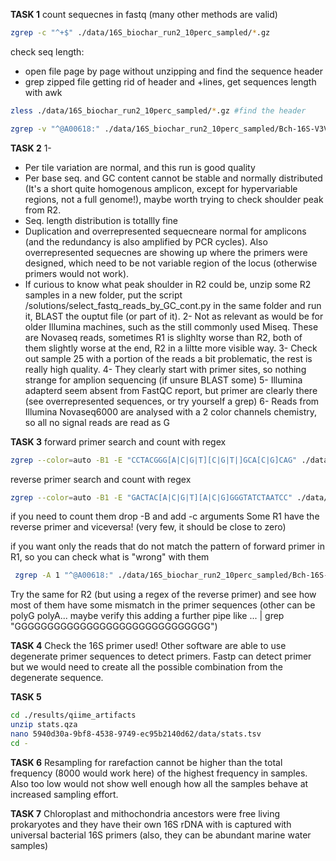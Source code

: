 **TASK 1** 
count sequecnes in fastq (many other methods are valid)
```bash
zgrep -c "^+$" ./data/16S_biochar_run2_10perc_sampled/*.gz
```
check seq length:
- open file page by page without unzipping and find the sequence header
- grep zipped file getting rid of header and +lines, get sequences length with awk
```bash
zless ./data/16S_biochar_run2_10perc_sampled/*.gz #find the header

zgrep -v "^@A00618:" ./data/16S_biochar_run2_10perc_sampled/Bch-16S-V3V4-001-2_S1_L002_R1_001.fastq_10perc.fastq.gz | zgrep -v "^+$" |awk '{print length($1)}'
```

**TASK 2**
1-
- Per tile variation are normal, and this run is good quality
-  Per base seq. and GC content cannot be stable and normally distributed (It's a short quite homogenous amplicon, except for hypervariable regions, not a full genome!), maybe worth trying to check shoulder peak from R2.
- Seq. length distribution is totallly fine
- Duplication and overrepresented sequecneare normal for amplicons (and the redundancy is also amplified by PCR cycles). Also overrepresented sequecnes are showing up where the primers were designed, which need to be not variable region of the locus (otherwise primers would not work).
- If curious to know what peak shoulder in R2 could be, unzip some R2 samples in a new folder, put the script /solutions/select_fastq_reads_by_GC_cont.py in the same folder and run it, BLAST the ouptut file (or part of it).
2- Not as relevant as would be for older Illumina machines, such as the still commonly used Miseq. These are Novaseq reads, sometimes R1 is slighlty worse than R2, both of them slightly worse at the end, R2 in a liltte more visible way.
3- Check out sample 25 with a portion of the reads a bit problematic, the rest is really high quality.
4- They clearly start with primer sites, so nothing strange for amplion sequencing (if unsure BLAST some)
5- Illumina adapterd seem absent from FastQC report, but primer are clearly there (see overrepresented sequences, or try yourself a grep)
6- Reads from Illumina Novaseq6000 are analysed with a 2 color channels chemistry, so all no signal reads are read as G 

**TASK 3**
forward primer search and count with regex
```bash
zgrep --color=auto -B1 -E "CCTACGGG[A|C|G|T][C|G|T|]GCA[C|G]CAG" ./data/16S_biochar_run2_10perc_sampled/*.fastq.gz
```

reverse primer search and count with regex
```bash
zgrep --color=auto -B1 -E "GACTAC[A|C|G|T][A|C|G]GGGTATCTAATCC" ./data/16S_biochar_run2_10perc_sampled/*.fastq.gz
```
if you need to count them drop -B and add -c arguments 
Some R1 have the reverse primer and viceversa! (very few, it should be close to zero)

if you want only the reads that do not match the pattern of forward primer in R1, so you can check what is "wrong" with them
```bash
 zgrep -A 1 "^@A00618:" ./data/16S_biochar_run2_10perc_sampled/Bch-16S-V3V4-001-2_S1_L002_*R1*.gz | grep -E "^[A|C|G|T|N]" | grep -v -E "CCTACGGG[A|C|G|T][C|G|T|]GCA[C|G]CAG"
```
 Try the same for R2 (but using a regex of the reverse primer) and see how most of them have some mismatch in the primer sequences (other can be polyG polyA... maybe verify this adding a further pipe like ... | grep "GGGGGGGGGGGGGGGGGGGGGGGGGGGGGG")

**TASK 4**
Check the 16S primer used!
Other software are able to use degenerate primer sequences to detect primers. Fastp can detect primer but we would need to create all the possible combination from the degenerate sequence.

**TASK 5**
```bash 
cd ./results/qiime_artifacts
unzip stats.qza
nano 5940d30a-9bf8-4538-9749-ec95b2140d62/data/stats.tsv
cd -
```

**TASK 6**
Resampling for rarefaction cannot be higher than the total frequency (8000 would work here) of the highest frequency in samples. Also too low would not show well enough how all the samples behave at increased sampling effort. 

**TASK 7**
Chloroplast and mithochondria ancestors were free living prokaryotes and they have their own 16S rDNA with is captured with universal bacterial 16S primers (also, they can be abundant marine water samples)
